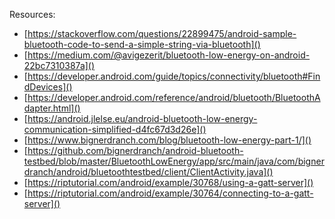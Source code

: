 Resources:

* [https://stackoverflow.com/questions/22899475/android-sample-bluetooth-code-to-send-a-simple-string-via-bluetooth]()
* [https://medium.com/@avigezerit/bluetooth-low-energy-on-android-22bc7310387a]()
* [https://developer.android.com/guide/topics/connectivity/bluetooth#FindDevices]()
* [https://developer.android.com/reference/android/bluetooth/BluetoothAdapter.html]()
* [https://android.jlelse.eu/android-bluetooth-low-energy-communication-simplified-d4fc67d3d26e]()
* [https://www.bignerdranch.com/blog/bluetooth-low-energy-part-1/]()
* [https://github.com/bignerdranch/android-bluetooth-testbed/blob/master/BluetoothLowEnergy/app/src/main/java/com/bignerdranch/android/bluetoothtestbed/client/ClientActivity.java]()
* [https://riptutorial.com/android/example/30768/using-a-gatt-server]()
* [https://riptutorial.com/android/example/30764/connecting-to-a-gatt-server]()
